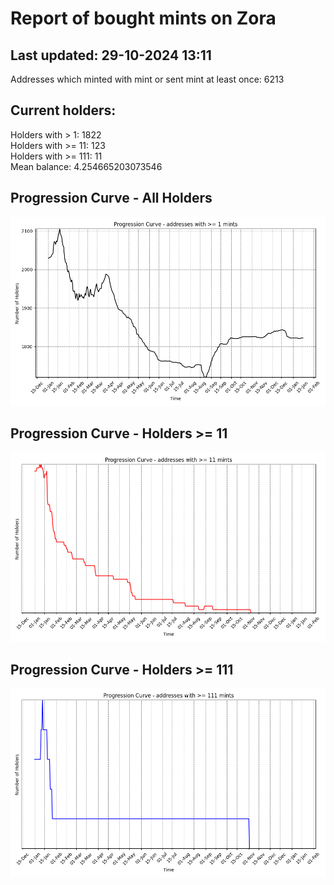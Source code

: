 # Report of bought mints on Zora
## Last updated: 29-10-2024 13:11
Addresses which minted with mint or sent mint at least once: 6213

## Current holders:
Holders with > 1: 1822  
Holders with >= 11: 123  
Holders with >= 111: 11  
Mean balance: 4.254665203073546  

## Progression Curve - All Holders
![addresses with >= 1 mint](progression_curve_all.png)
## Progression Curve - Holders >= 11
![addresses with >= 11 mints](progression_curve_gt_11.png)
## Progression Curve - Holders >= 111
![addresses with >= 111 mints](progression_curve_gt_111.png)
